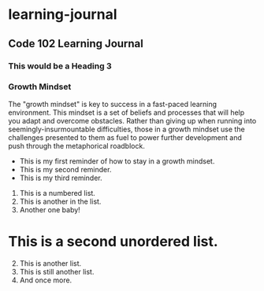 # learning-journal
## Code 102 Learning Journal
### This would be a Heading 3

### Growth Mindset
The "growth mindset" is key to success in a fast-paced learning environment. This mindset is a set of beliefs and processes that will help you adapt and overcome obstacles. Rather than giving up when running into seemingly-insurmountable difficulties, those in a growth mindset use the challenges presented to them as fuel to power further development and push through the metaphorical roadblock.

- This is my first reminder of how to stay in a growth mindset.
- This is my second reminder.
- This is my third reminder.

1. This is a numbered list.
1. This is another in the list.
1. Another one baby!

# This is a second unordered list.
2. This is another list.
2. This is still another list.                    
2. And once more.
